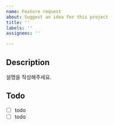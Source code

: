 ```yaml
---
name: Feature request
about: Suggest an idea for this project
title: ''
labels: ''
assignees: ''

---
```


## Description

설명을 작성해주세요.

## Todo

- [ ] todo
- [ ] todo
